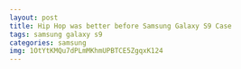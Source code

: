 ```yaml
---
layout: post
title: Hip Hop was better before Samsung Galaxy S9 Case
tags: samsung galaxy s9
categories: samsung
img: 1OtYtKMQu7dPLmMKhmUPBTCE5ZgqxK124
---
```

